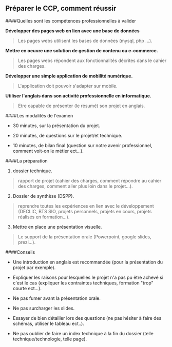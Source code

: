 Préparer le CCP, comment réussir
--------------------------------

####Quelles sont les compétences professionnelles à valider

**Développer des pages web en lien avec une base de données**
> Les pages webs utilisent les bases de données (mysql, php ...).

**Mettre en oeuvre une solution de gestion de contenu ou e-commerce.**
> Les pages webs répondent aux fonctionnalités décrites dans le cahier des charges.

**Développer une simple application de mobilité numérique.**
> L'application doit pouvoir s'adapter sur mobile.

**Utiliser l'anglais dans son activité professionnelle en informatique.**
> Etre capable de présenter (le résumé) son projet en anglais.


####Les modalités de l'examen

+ 30 minutes, sur la présentation du projet.

+ 20 minutes, de questions sur le projet/et technique.

+ 10 minutes, de bilan final (question sur notre avenir professionnel, comment voit-on le métier ect...).


####La préparation

1) dossier technique.
> rapport de projet (cahier des charges, comment répondre au cahier des charges, comment aller plus loin dans le projet...).

2) Dossier de synthèse (DSPP).
> reprendre toutes les expériences en lien avec le développement (DECLIC, BTS SIO, projets personnels, projets en cours, projets réalisés en formation...).

3) Mettre en place une présentation visuelle.
> Le support de la présentation orale (Powerpoint, google slides, prezi...).

####Conseils

+ Une introduction en anglais est recommandée (pour la présentation du projet par exemple).

+ Expliquer les raisons pour lesquelles le projet n'a pas pu être achevé si c'est le cas (expliquer les contraintes techniques, formation "trop" courte ect...).

+ Ne pas fumer avant la présentation orale.

+ Ne pas surcharger les slides.

+ Essayer de bien détailler lors des questions (ne pas hésiter à faire des schémas, utiliser le tableau ect..).

+ Ne pas oublier de faire un index technique à la fin du dossier (telle technique/technologie, telle page).


